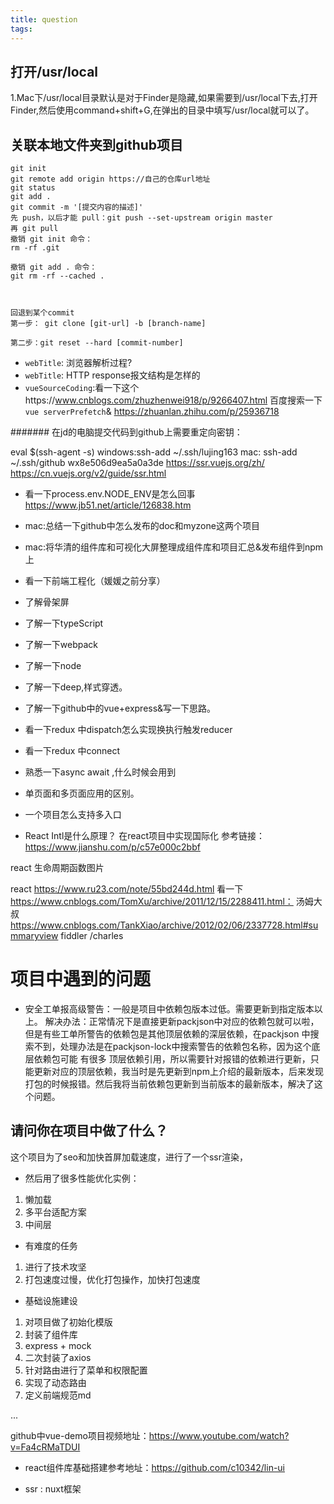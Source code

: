 ```yaml
---
title: question
tags:
---
```

## 打开/usr/local
1.Mac下/usr/local目录默认是对于Finder是隐藏,如果需要到/usr/local下去,打开Finder,然后使用command+shift+G,在弹出的目录中填写/usr/local就可以了。
## 关联本地文件夹到github项目
```
git init
git remote add origin https://自己的仓库url地址
git status
git add .
git commit -m '[提交内容的描述]'
先 push，以后才能 pull：git push --set-upstream origin master
再 git pull
撤销 git init 命令：
rm -rf .git

撤销 git add . 命令：
git rm -rf --cached .



回退到某个commit
第一步： git clone [git-url] -b [branch-name]

第二步：git reset --hard [commit-number]
```
* `webTitle`: 浏览器解析过程?
* `webTitle`: HTTP response报文结构是怎样的
* `vueSourceCoding`:看一下这个https://www.cnblogs.com/zhuzhenwei918/p/9266407.html 百度搜索一下`vue serverPrefetch`& https://zhuanlan.zhihu.com/p/25936718

####### 在jd的电脑提交代码到github上需要重定向密钥：

eval $(ssh-agent -s)
windows:ssh-add ~/.ssh/lujing163
mac: ssh-add ~/.ssh/github
wx8e506d9ea5a0a3de
https://ssr.vuejs.org/zh/
https://cn.vuejs.org/v2/guide/ssr.html
* 看一下process.env.NODE_ENV是怎么回事 https://www.jb51.net/article/126838.htm


* mac:总结一下github中怎么发布的doc和myzone这两个项目
* mac:将华清的组件库和可视化大屏整理成组件库和项目汇总&发布组件到npm上



* 看一下前端工程化（媛媛之前分享）
* 了解骨架屏
* 了解一下typeScript
* 了解一下webpack
* 了解一下node
* 了解一下deep,样式穿透。
* 了解一下github中的vue+express&写一下思路。
* 看一下redux 中dispatch怎么实现换执行触发reducer
* 看一下redux 中connect
* 熟悉一下async await ,什么时候会用到
* 单页面和多页面应用的区别。
* 一个项目怎么支持多入口


* React Intl是什么原理？  在react项目中实现国际化
参考链接：https://www.jianshu.com/p/c57e000c2bbf




react 生命周期函数图片
<!-- ![react.png](https://github.com/bailicangdu/pxq/raw/master/screenshot/react-lifecycle.png)
![REDUX.png](值得注意的是connect，Provider，mapStateToProps,mapDispatchToProps是react-redux提供的，redux本身和react没有半毛钱关系，它只是数据处理中心，没有和react产生任何耦合，是react-redux让它们联系在一起) -->


react https://www.ru23.com/note/55bd244d.html 看一下
https://www.cnblogs.com/TomXu/archive/2011/12/15/2288411.html： 汤姆大叔
https://www.cnblogs.com/TankXiao/archive/2012/02/06/2337728.html#summaryview fiddler  /charles



# 项目中遇到的问题
* 安全工单报高级警告：一般是项目中依赖包版本过低。需要更新到指定版本以上。
解决办法：正常情况下是直接更新packjson中对应的依赖包就可以啦，但是有些工单所警告的依赖包是其他顶层依赖的深层依赖，在packjson 中搜索不到，处理办法是在packjson-lock中搜索警告的依赖包名称，因为这个底层依赖包可能 有很多 顶层依赖引用，所以需要针对报错的依赖进行更新，只能更新对应的顶层依赖，我当时是先更新到npm上介绍的最新版本，后来发现打包的时候报错。然后我将当前依赖包更新到当前版本的最新版本，解决了这个问题。

## 请问你在项目中做了什么？
这个项目为了seo和加快首屏加载速度，进行了一个ssr渲染，
* 然后用了很多性能优化实例：
1. 懒加载
2. 多平台适配方案
3. 中间层

* 有难度的任务
1. 进行了技术攻坚
2. 打包速度过慢，优化打包操作，加快打包速度

* 基础设施建设
1. 对项目做了初始化模版
2. 封装了组件库
3. express + mock
4. 二次封装了axios
5. 针对路由进行了菜单和权限配置
6. 实现了动态路由
7. 定义前端规范md

...

github中vue-demo项目视频地址：https://www.youtube.com/watch?v=Fa4cRMaTDUI


* react组件库基础搭建参考地址：https://github.com/c10342/lin-ui

* ssr : nuxt框架